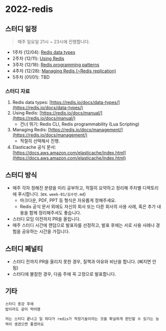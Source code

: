 # 2022-redis

## 스터디 일정

> 매주 일요일 21시 ~ 23시에 진행합니다.

- 1주차 (12/04): [Redis data types](https://redis.io/docs/data-types/)
- 2주차 (12/11): [Using Redis](https://redis.io/docs/manual/)
- 3주차 (12/18): [Redis programming patterns](https://redis.io/docs/manual/patterns/)
- 4주차 (12/28): [Managing Redis (~Redis replication)](https://redis.io/docs/management/)
- 5주차 (01/01): TBD

### 스터디 자료

1. Redis data types: [https://redis.io/docs/data-types/](https://redis.io/docs/data-types/)
2. Using Redis: [https://redis.io/docs/manual/](https://redis.io/docs/manual/)
    - 건너 뛰기: Redis CLI, Redis programmability (Lua Scripting)
3. Managing Redis: [https://redis.io/docs/management/](https://redis.io/docs/management/)
    - 적절히 선택해서 진행.
4. Elasticache 공식 문서: [https://docs.aws.amazon.com/elasticache/index.html](https://docs.aws.amazon.com/elasticache/index.html)

## 스터디 방식

- 매주 각자 정해진 분량을 미리 공부하고, 적절히 요약하고 정리해 주차별 디렉토리에 푸시합니다. (ex. `week-01/김수빈.md`)
  - 마크다운, PDF, PPT 등 형식은 자유롭게 정해주세요.
  - Redis 공식 문서 외에도 자신의 회사 또는 다른 회사의 사용 사례, 혹은 추가 내용을 함께 정리해주셔도 좋습니다.
- 스터디 모임 이전까지 PR을 올립니다.
- 매주 스터디 시간에 랜덤으로 발표자를 선정하고, 발표 후에는 서로 사용 사례나 경험을 공유하는 시간을 가집니다.

## 스터디 페널티

- 스터디 전까지 PR을 올리지 못한 경우, 질책과 야유와 비난을 합니다. (삐지면 안 됨)
- 스터디에 불참한 경우, 다음 주에 꼭 고정으로 발표합니다.

## 기타

```text
스타디 종강 후에
밥이라도 같이 먹어염
```

```text
저는 스터디 끝나고 일 하다가 redis가 적정기술이라는 것을 확실하게 판단할 수 있기는 능력이 생겼으면 좋겠어요
```
